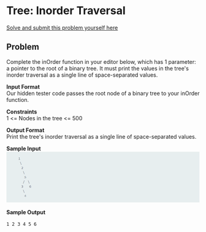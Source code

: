 # Tree: Inorder Traversal
[Solve and submit this problem yourself here](https://www.hackerrank.com/challenges/tree-inorder-traversal/problem)
## Problem
Complete the inOrder function in your editor below, which has 1 parameter: a pointer to the root of a binary tree. It must print the values in the tree's inorder traversal as a single line of space-separated values.

**Input Format**   
Our hidden tester code passes the root node of a binary tree to your inOrder function.

**Constraints**  
 1 <= Nodes in the tree <= 500

**Output Format**  
Print the tree's inorder traversal as a single line of space-separated values.

**Sample Input**  
![input image](img/input.png)

**Sample Output**  
```
1 2 3 4 5 6
```
